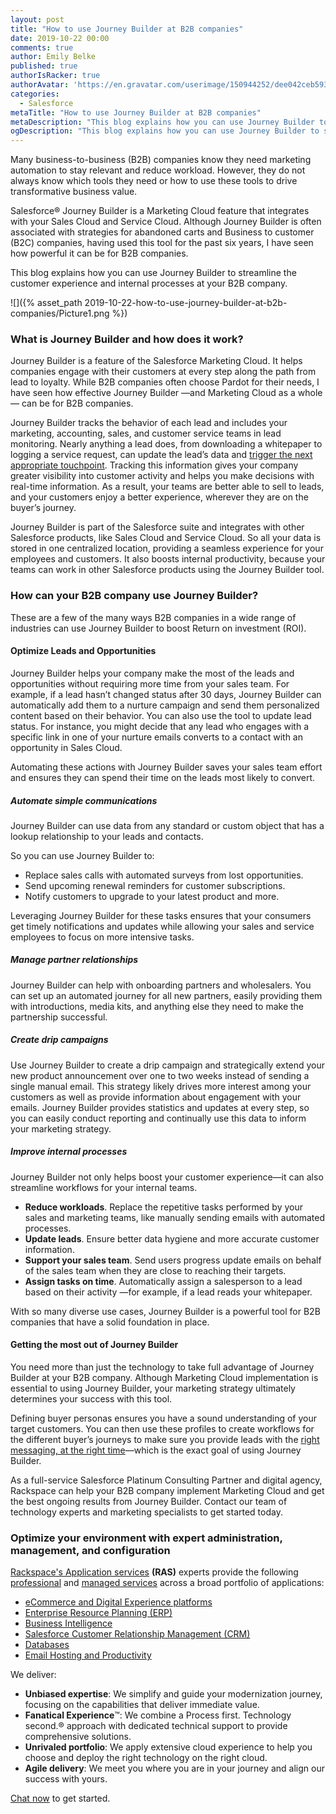 ```yaml
---
layout: post
title: "How to use Journey Builder at B2B companies"
date: 2019-10-22 00:00
comments: true
author: Emily Belke
published: true
authorIsRacker: true
authorAvatar: 'https://en.gravatar.com/userimage/150944252/dee042ceb59361e378fa53fde9694600'
categories:
  - Salesforce
metaTitle: "How to use Journey Builder at B2B companies"
metaDescription: "This blog explains how you can use Journey Builder to streamline the customer experience and internal processes at your B2B company."
ogDescription: "This blog explains how you can use Journey Builder to streamline the customer experience and internal processes at your B2B company."
---
```

Many business-to-business (B2B) companies know they need marketing automation to stay relevant and reduce workload. However, they do not always know which tools they need or how to use these tools to drive transformative business value.

Salesforce&reg; Journey Builder is a Marketing Cloud feature that integrates with your Sales Cloud and Service Cloud. Although Journey Builder is often associated with strategies for abandoned carts and Business to customer (B2C) companies, having used this tool for the past six years, I have seen how powerful it can be for B2B companies.

This blog explains how you can use Journey Builder to streamline the customer experience and internal processes at your B2B company.

<!-- more -->
![]({% asset_path 2019-10-22-how-to-use-journey-builder-at-b2b-companies/Picture1.png %})

### What is Journey Builder and how does it work?

Journey Builder is a feature of the Salesforce Marketing Cloud. It helps companies engage with their customers at every step along the path from lead to loyalty. While B2B companies often choose Pardot for their needs, I have seen how effective Journey Builder &mdash;and Marketing Cloud as a whole&mdash; can be for B2B companies.

Journey Builder tracks the behavior of each lead and includes your marketing, accounting, sales, and customer service teams in lead monitoring. Nearly anything a lead does, from downloading a whitepaper to logging a service request, can update the lead’s data and [trigger the next appropriate touchpoint](https://searchcustomerexperience.techtarget.com/definition/Salesforce-Journey-Builder). Tracking this information gives your company greater visibility into customer activity and helps you make decisions with real-time information. As a result, your teams are better able to sell to leads, and your customers enjoy a better experience, wherever they are on the buyer’s journey. 

Journey Builder is part of the Salesforce suite and integrates with other Salesforce products, like Sales Cloud and Service Cloud. So all your data is stored in one centralized location, providing a seamless experience for your employees and customers. It also boosts internal productivity, because your teams can work in other Salesforce products using the Journey Builder tool.

### How can your B2B company use Journey Builder?

These are a few of the many ways B2B companies in a wide range of industries can use Journey Builder to boost Return on investment (ROI).

#### Optimize Leads and Opportunities

Journey Builder helps your company make the most of the leads and opportunities without requiring more time from your sales team. For example, if a lead hasn’t changed status after 30 days, Journey Builder can automatically add them to a nurture campaign and send them personalized content based on their behavior. You can also use the tool to update lead status. For instance, you might decide that any lead who engages with a specific link in one of your nurture emails converts to a contact with an opportunity in Sales Cloud. 

Automating these actions with Journey Builder saves your sales team effort and ensures they can spend their time on the leads most likely to convert.

##### Automate simple communications

Journey Builder can use data from any standard or custom object that has a lookup relationship to your leads and contacts. 

So you can use Journey Builder to: 

- Replace sales calls with automated surveys from lost opportunities.
- Send upcoming renewal reminders for customer subscriptions.
- Notify customers to upgrade to your latest product and more.

Leveraging Journey Builder for these tasks ensures that your consumers get timely notifications and updates while allowing your sales and service employees to focus on more intensive tasks.

##### Manage partner relationships

Journey Builder can help with onboarding partners and wholesalers. You can set up an automated journey for all new partners, easily providing them with introductions, media kits, and anything else they need to make the partnership successful.


##### Create drip campaigns

Use Journey Builder to create a drip campaign and strategically extend your new product announcement over one to two weeks instead of sending a single manual email. This strategy likely drives more interest among your customers as well as provide information about engagement with your emails. Journey Builder provides statistics and updates at every step, so you can easily conduct reporting and continually use this data to inform your marketing strategy.

##### Improve internal processes

Journey Builder not only helps boost your customer experience&mdash;it can also streamline workflows for your internal teams. 

- **Reduce workloads**. Replace the repetitive tasks performed by your sales and marketing teams, like manually sending emails with automated processes. 
- **Update leads**. Ensure better data hygiene and more accurate customer information. 
- **Support your sales team**. Send users progress update emails on behalf of the sales team when they are close to reaching their targets.
- **Assign tasks on time**. Automatically assign a salesperson to a lead based on their activity &mdash;for example, if a lead reads your whitepaper.

With so many diverse use cases, Journey Builder is a powerful tool for B2B companies that have a solid foundation in place.

#### Getting the most out of Journey Builder

You need more than just the technology to take full advantage of Journey Builder at your B2B company. Although Marketing Cloud implementation is essential to using Journey Builder, your marketing strategy ultimately determines your success with this tool.

Defining buyer personas ensures you have a sound understanding of your target customers. You can then use these profiles to create workflows for the different buyer’s journeys to make sure you provide leads with the [right messaging, at the right time](https://www.martechadvisor.com/articles/marketing-automation-2/marketing-automation-b2b-best-practices/)&mdash;which is the exact goal of using Journey Builder.

As a full-service Salesforce Platinum Consulting Partner and digital agency, Rackspace can help your B2B company implement Marketing Cloud and get the best ongoing results from Journey Builder. Contact our team of technology experts and marketing specialists to get started today. 


### Optimize your environment with expert administration, management, and configuration

[Rackspace's Application services](https://www.rackspace.com/application-management/managed-services)
**(RAS)** experts provide the following [professional](https://www.rackspace.com/application-management/professional-services)
and
[managed services](https://www.rackspace.com/application-management/managed-services) across
a broad portfolio of applications:

- [eCommerce and Digital Experience platforms](https://www.rackspace.com/ecommerce-digital-experience)
- [Enterprise Resource Planning (ERP)](https://www.rackspace.com/erp)
- [Business Intelligence](https://www.rackspace.com/business-intelligence)
- [Salesforce Customer Relationship Management (CRM)](https://www.rackspace.com/salesforce-managed-services)
- [Databases](https://www.rackspace.com/dba-services)
- [Email Hosting and Productivity](https://www.rackspace.com/email-hosting)

We deliver:

- **Unbiased expertise**: We simplify and guide your modernization journey,
focusing on the capabilities that deliver immediate value.
- **Fanatical Experience**&trade;: We combine a Process first. Technology second.&reg;
approach with dedicated technical support to provide comprehensive solutions.
- **Unrivaled portfolio**: We apply extensive cloud experience to help you
choose and deploy the right technology on the right cloud.
- **Agile delivery**: We meet you where you are in your journey and align
our success with yours.

[Chat now](https://www.rackspace.com/#chat) to get started.

